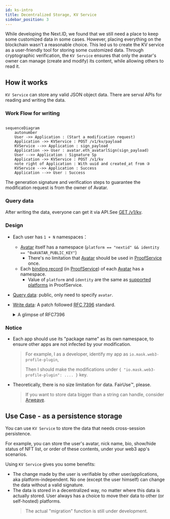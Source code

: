 ```yaml
---
id: ks-intro
title: Decentralized Storage, KV Service
sidebar_position: 3
---
```


While developing the Next.ID, we found that we still need a place to keep some customized data in some cases. However, placing everything on the blockchain wasn't a reasonable choice. This led us to create the KV service as a user-friendly tool for storing some customized data. Through cryptographic verification, the `KV Service` ensures that only the avatar's owner can manage (create and modify) its content, while allowing others to read it.

## How it works 
`KV Service` can store any valid JSON object data. There are serval APIs for reading and writing the data.

### Work Flow for writing 

```mermaid

sequenceDiagram
    autonumber
    User ->> Application : (Start a modification request)
    Application ->> KVService : POST /v1/kv/payload
    KVService -->> Application : sign_payload
    Application ->> User : avatar.eth_avatarlSign(sign_payload)
    User -->> Application : Signature Sp
    Application ->> KVService : POST /v1/kv
    note right of Application : With uuid and created_at from ③
    KVService -->> Application : Success
    Application -->> User : Success
```
The generation signature and verification steps to guarantee the modification request is from the owner of Avatar.

### Query data
After writing the data, everyone can get it via API.See [GET /v1/kv](/rest-api/kvservice-api#query).


### Design
- Each user has `1 + N` namespaces：
  - [Avatar](/introduction/how-it-works#avatars-in-nextid) itself has a namespace (`platform == "nextid" && identity == "0xAVATAR_PUBLIC_KEY"`)
    - There's no limitation that [Avatar](introduction/how-it-works#avatars-in-nextid) should be used in [ProofService](ps-intro) once.
  - Each [binding record](/proof-service/ps-intro#data-structure) (in [ProofService](ps-intro)) of each [Avatar](/introduction/how-it-works#avatars-in-nextid) has a namespace.
    - Value of `platform` and `identity` are the same as [supported platforms](/proof-service/ps-intro#supported-platform) in ProofService.
- [Query data](/rest-api/kvservice-api#query): public, only need to specify `avatar`.
- [Write data](/rest-api/kvservice-api#payload): A patch followed [RFC 7396](https://www.rfc-editor.org/rfc/rfc7396) standard.

  <details>
  <summary>A glimpse of RFC7396</summary>

  ```js
  // Assume current data is:
  {
    "a": {
      "b": [2, 3, 4, "test"]
    },
    "c": "Hello"
  }

  // If this patch is submitted:
  { "a": { "b": null, "new_key": true }, "c": "KVService" }

  // Then patched data will become:
  {
    "a": {
      "new_key": true
    },
    "c": "KVService"
  }
  // Notice: nested modification of Array value is not supported.
  //         Replace the whole Array with new value instead.
  ```
  </details>

### Notice
- Each app should use its "package name" as its own namespace, to ensure other apps are not infected by your modification.
  > For example, I as a developer, identify my app as `io.mask.web3-profile-plugin`,
  >
  > Then I should make the modifications under `{ "io.mask.web3-profile-plugin": .... }` key.

- Theoretically, there is no size limitation for data. FairUse™️, please.
  > If you want to store data bigger than a string can handle, consider [Arweave](https://www.arweave.org).

## Use Case - as a persistence storage

You can use `KV Service` to store the data that needs cross-session persistence.

For example, you can store the user's avatar, nick name, bio, show/hide status of NFT list, or order of these contents, under your web3 app's scenarios.

Using `KV Service` gives you some benefits:

- The change made by the user is verifiable by other user/applications, aka platform-independent. No one (except the user himself) can change the data without a valid signature.
- The data is stored in a decentralized way, no matter where this data is actually stored. User always has a choice to move their data to other (or self-hosted) platforms.
  > The actual "migration" function is still under development.
